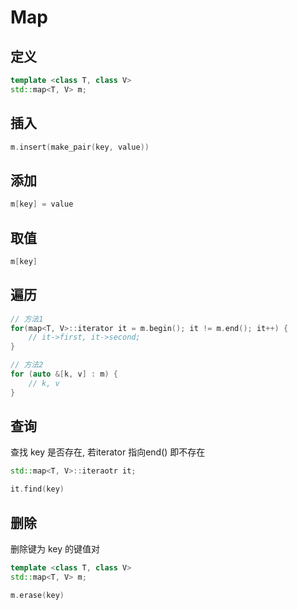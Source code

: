 <!--
 * @Description: 
 * @Version: 1.0
 * @Author: DaLao
 * @Email: dalao@xxx.com
 * @Date: 2021-08-18 16:22:55
 * @LastEditors: daLao
 * @LastEditTime: 2023-04-17 16:26:12
-->

# Map

## 定义

```c++
template <class T, class V>
std::map<T, V> m;
```

## 插入

```c++
m.insert(make_pair(key, value))
```

## 添加

```c++
m[key] = value
```

## 取值

```c++
m[key]
```

## 遍历

```c++
// 方法1
for(map<T, V>::iterator it = m.begin(); it != m.end(); it++) {
    // it->first, it->second;
}

// 方法2
for (auto &[k, v] : m) {
    // k, v
}
```

## 查询

查找 key 是否存在, 若iterator 指向end() 即不存在

```c++
std::map<T, V>::iteraotr it;

it.find(key)
```

## 删除

删除键为 key 的键值对

```c++
template <class T, class V>
std::map<T, V> m;

m.erase(key)
```
